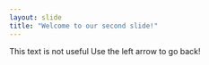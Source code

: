 ```yaml
---
layout: slide
title: "Welcome to our second slide!"
---
```

This text is not useful
Use the left arrow to go back!
